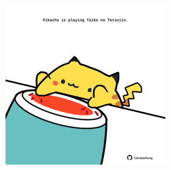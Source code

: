 <!-- built at 04/01/2025, 17:00:35 UTC -->
<p align="center">
  <img width="500" height="500" src="./ReadmeImage.svg">
</p>

